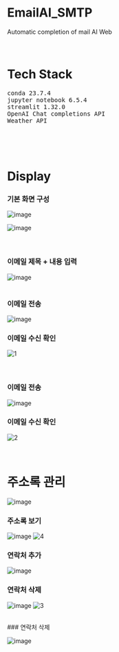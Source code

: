 # EmailAI_SMTP
Automatic completion of mail AI Web
<br>
<br>
<br>

# Tech Stack
<pre>
conda 23.7.4
jupyter notebook 6.5.4
streamlit 1.32.0
OpenAI Chat completions API
Weather API
</pre>
<br>
<br>
<br>

# Display
### 기본 화면 구성
![image](https://github.com/dlwnsgur9242/EmailAI_SMTP/assets/90494150/2c53c22d-7616-41d6-804d-64245513b0e7)
<br>

![image](https://github.com/dlwnsgur9242/EmailAI_SMTP/assets/90494150/324193db-199c-4739-a49e-700d98e8d3fc)
<br>
<br>
<br>

### 이메일 제목 + 내용 입력
![image](https://github.com/dlwnsgur9242/EmailAI_SMTP/assets/90494150/fa20581d-2e70-4c7b-91d3-561c49b92763)
<br>
<br>

### 이메일 전송
![image](https://github.com/dlwnsgur9242/EmailAI_SMTP/assets/90494150/92b8e965-4ca2-4d0c-8f18-1a123bc370e3)
<br>
### 이메일 수신 확인
![1](https://github.com/dlwnsgur9242/EmailAI_SMTP/assets/90494150/e3de2cf0-5c03-4231-8937-69703e73ffd4)
<br>
<br>
<br>
### 이메일 전송
![image](https://github.com/dlwnsgur9242/EmailAI_SMTP/assets/90494150/e262b292-bf48-487d-92ae-a914b2e18c97)
<br>
### 이메일 수신 확인
![2](https://github.com/dlwnsgur9242/EmailAI_SMTP/assets/90494150/d8299600-056c-4182-96a7-c5b6973dcc34)
<br>
<br>
<br>
# 주소록 관리
![image](https://github.com/dlwnsgur9242/EmailAI_SMTP/assets/90494150/091aeba8-176c-4b54-884e-f2aa1565e4df)
<br>
### 주소록 보기
![image](https://github.com/dlwnsgur9242/EmailAI_SMTP/assets/90494150/98e0148a-516f-4631-b360-e9f0e335775f)
![4](https://github.com/dlwnsgur9242/EmailAI_SMTP/assets/90494150/2da06135-933f-4f44-a2ab-1949c137bdd0)
<br>
### 연락처 추가
![image](https://github.com/dlwnsgur9242/EmailAI_SMTP/assets/90494150/eb311dde-1481-406c-9384-8a917c2e9245)
<br>
### 연락처 삭제
![image](https://github.com/dlwnsgur9242/EmailAI_SMTP/assets/90494150/411224b5-4108-4018-8188-dd1ef20b5735)
![3](https://github.com/dlwnsgur9242/EmailAI_SMTP/assets/90494150/aa4c5e71-487d-41bf-8036-f5a2f6775dd2)

<br>
### 연락처 삭제

![image](https://github.com/dlwnsgur9242/EmailAI_SMTP/assets/90494150/087cdd91-17e1-4240-8ec6-394b319b21a0)





